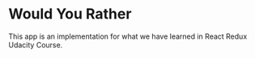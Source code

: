 # Would You Rather
This app is an implementation for what we have learned in React Redux Udacity Course.